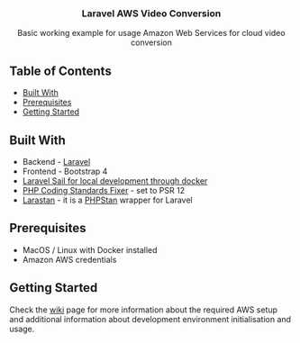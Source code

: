 <h3 align="center">Laravel AWS Video Conversion</h3>
<p style="text-align: center;">
Basic working example for usage Amazon Web Services for cloud video conversion
</p>

## Table of Contents

* [Built With](#built-with)
* [Prerequisites](#prerequisites)
* [Getting Started](#getting-started)

## Built With

* Backend - [Laravel](https://laravel.com/)
* Frontend - Bootstrap 4
* [Laravel Sail for local development through docker](https://laravel.com/docs/9.x/sail)
* [PHP Coding Standards Fixer](https://cs.symfony.com/) - set to PSR 12  
* [Larastan](https://github.com/nunomaduro/larastan) - it is a [PHPStan](https://phpstan.org/) wrapper for Laravel

## Prerequisites

* MacOS / Linux with Docker installed 
* Amazon AWS credentials

## Getting Started

Check the [wiki](https://github.com/jvdovec/laravel-aws-video-conversion/wiki) page for more information about the required AWS setup and additional information about development environment initialisation and usage.
